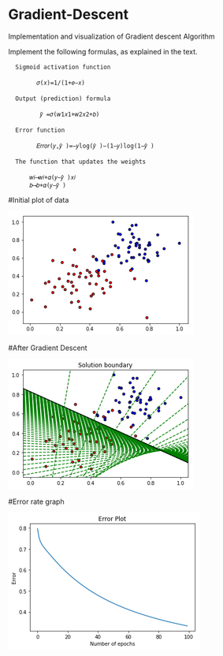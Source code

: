 # Gradient-Descent


Implementation and visualization of Gradient descent Algorithm


Implement the following formulas, as explained in the text.

      Sigmoid activation function
      
            𝜎(𝑥)=1/(1+𝑒−𝑥)
 
      Output (prediction) formula
      
             𝑦̂ =𝜎(𝑤1𝑥1+𝑤2𝑥2+𝑏)
 
      Error function
      
            𝐸𝑟𝑟𝑜𝑟(𝑦,𝑦̂ )=−𝑦log(𝑦̂ )−(1−𝑦)log(1−𝑦̂ )
 
      The function that updates the weights
      
          𝑤𝑖⟶𝑤𝑖+𝛼(𝑦−𝑦̂ )𝑥𝑖
          𝑏⟶𝑏+𝛼(𝑦−𝑦̂ )


#Initial plot of data

![Test Image 1](initial.png)



#After Gradient Descent

![Test Image 1](final.png)


#Error rate graph

![Test Image 1](error.png)

